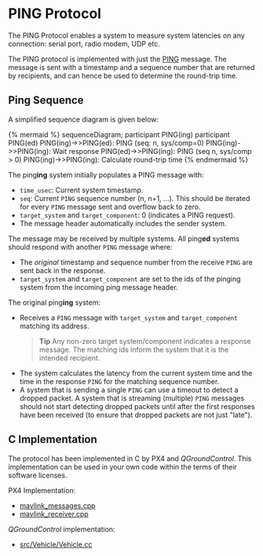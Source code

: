 # PING Protocol

The PING Protocol enables a system to measure system latencies on any connection: serial port, radio modem, UDP etc.

The PING protocol is implemented with just the [PING](../messages/common.html#PING) message.
The message is sent with a timestamp and a sequence number that are returned by recipients, and can hence be used to determine the round-trip time.

## Ping Sequence

A simplified sequence diagram is given below:

{% mermaid %}
sequenceDiagram;
    participant PING(ing)
    participant PING(ed)
    PING(ing)->>PING(ed): PING (seq: n, sys/comp=0)
    PING(ing)->>PING(ing): Wait response
    PING(ed)->>PING(ing): PING (seq n, sys/comp > 0)
    PING(ing)->>PING(ing): Calculate round-trip time
{% endmermaid %}


The ping**ing** system initially populates a PING message with:
- `time_usec`: Current system timestamp.
- `seq`: Current `PING` sequence number (n, n+1, ...). 
  This should be iterated for every `PING` message sent and overflow back to zero.
- `target_system` and `target_component`: 0 (indicates a PING request).
- The message header automatically includes the sender system.

The message may be received by multiple systems.
All ping**ed** systems should respond with another `PING` message where:
- The *original* timestamp and sequence number from the receive `PING` are sent back in the response.
- `target_system` and `target_component` are set to the ids of the pinging system from the incoming ping message header.

The original ping**ing** system:
- Receives a `PING` message with `target_system` and `target_component` matching its address.
  > **Tip** Any non-zero target system/component indicates a response message.
    The matching ids inform the system that it is the intended recipient.
- The system calculates the latency from the current system time and the time in the response `PING` for the matching sequence number.
- A system that is sending a single `PING` can use a timeout to detect a dropped packet.
  A system that is streaming (multiple) `PING` messages should not start detecting dropped packets until after the first responses have been received (to ensure that dropped packets are not just "late").

## C Implementation

The protocol has been implemented in C by PX4 and *QGroundControl*.
This implementation can be used in your own code within the terms of their software licenses.

PX4 Implementation:
- [mavlink_messages.cpp](https://github.com/PX4/Firmware/blob/master/src/modules/mavlink/mavlink_messages.cpp)
- [mavlink_receiver.cpp](https://github.com/PX4/Firmware/blob/master/src/modules/mavlink/mavlink_receiver.cpp)

*QGroundControl* implementation:
- [src/Vehicle/Vehicle.cc](https://github.com/mavlink/qgroundcontrol/blob/master/src/Vehicle/Vehicle.cc)

<!-- 
ArduPilot
* TBD - can't find any example it has been implemented.
-->
